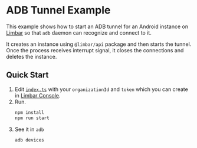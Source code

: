 # ADB Tunnel Example

This example shows how to start an ADB tunnel for an Android instance on [Limbar](https://limbar.io)
so that `adb` daemon can recognize and connect to it.

It creates an instance using `@limbar/api` package and then starts the tunnel. Once the process
receives interrupt signal, it closes the connections and deletes the instance.

## Quick Start

1. Edit [`index.ts`](./index.ts) with your `organizationId` and `token` which you can create in [Limbar Console](https://console.limbar.io).
1. Run.
   ```bash
   npm install
   npm run start
   ```
1. See it in `adb`
   ```bash
   adb devices
   ```
